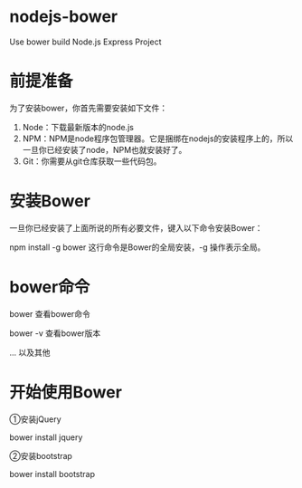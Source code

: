 # nodejs-bower
Use bower build Node.js Express Project

# 前提准备

为了安装bower，你首先需要安装如下文件：

1. Node：下载最新版本的node.js
2. NPM：NPM是node程序包管理器。它是捆绑在nodejs的安装程序上的，所以一旦你已经安装了node，NPM也就安装好了。
3. Git：你需要从git仓库获取一些代码包。

# 安装Bower

一旦你已经安装了上面所说的所有必要文件，键入以下命令安装Bower：

npm install -g bower
这行命令是Bower的全局安装，-g 操作表示全局。

# bower命令
bower 查看bower命令

bower -v 查看bower版本

... 以及其他

# 开始使用Bower
①安装jQuery

bower install jquery

②安装bootstrap

bower install bootstrap
